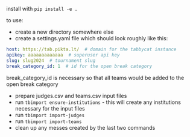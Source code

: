 install with `pip install -e .`

to use:
* create a new directory somewhere else
* create a settings.yaml file which should look roughly like this:

```yaml
host: https://tab.pikta.lt/  # domain for the tabbycat instance
apikey: aaaaaaaaaaaaa  # superuser api key
slug: slug2024  # tournament slug
break_category_id: 1  # id for the open break category
```

break_category_id is necessary so that all teams would be added to the open break category

* prepare judges.csv and teams.csv input files
* run `tbimport ensure-institutions` - this will create any institutions necessary for the input files
* run `tbimport import-judges`
* run `tbimport import-teams`
* clean up any messes created by the last two commands
